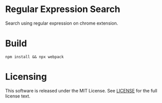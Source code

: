 Regular Expression Search
=========================
Search using regular expression on chrome extension.

Build
=====
```
npm install && npx webpack
```

Licensing
=========
This software is released under the MIT License. See [LICENSE](LICENSE) for the full license text.
